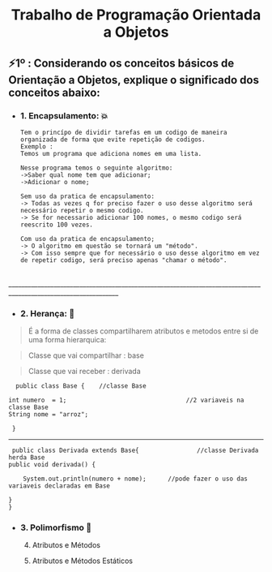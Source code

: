 <h1 align="center">Trabalho de Programação Orientada a  Objetos</h1>

<h2>⚡1º : Considerando os conceitos básicos de Orientação a Objetos, explique o significado dos conceitos abaixo:</h2>

- <h3> 1. Encapsulamento:  💥</h3>
      
      Tem o princípo de dividir tarefas em um codigo de maneira organizada de forma que evite repetição de codigos.
      Exemplo :
      Temos um programa que adiciona nomes em uma lista.
      
      Nesse programa temos o seguinte algoritmo:
      ->Saber qual nome tem que adicionar;
      ->Adicionar o nome;
      
      Sem uso da pratica de encapsulamento:
      -> Todas as vezes q for preciso fazer o uso desse algoritmo será necessário repetir o mesmo codigo.
      -> Se for necessario adicionar 100 nomes, o mesmo codigo será reescrito 100 vezes.
      
      Com uso da pratica de encapsulamento;
      -> O algoritmo em questão se tornará um "método".
      -> Com isso sempre que for necessário o uso desse algoritmo em vez de repetir codigo, será preciso apenas "chamar o método".  
</br>
________________________________________________________________________________________________________________
</br>

- <h3>2. Herança:  💫</h3>
> <p>É a forma de classes compartilharem atributos e metodos entre si de uma forma hierarquica:</p>

> <p>Classe que vai compartilhar : base </p>

> <p>Classe que vai receber : derivada </p>
  
      public class Base {    //classe Base
	
	int numero  = 1;                                 //2 variaveis na classe Base
	String nome = "arroz";   
	
     }
     
________________________________________________________________________________________________________________
     
     public class Derivada extends Base{                //classe Derivada herda Base
	public void derivada() {
		
		System.out.println(numero + nome);      //pode fazer o uso das variaveis declaradas em Base
		
	}
    }
- <h3>3. Polimorfismo  🐸</h3>
     
    
    
    
    
    4. Atributos e Métodos
    
    5. Atributos e Métodos Estáticos





